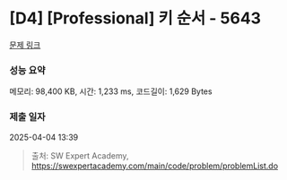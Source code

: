 # [D4] [Professional] 키 순서 - 5643 

[문제 링크](https://swexpertacademy.com/main/code/problem/problemDetail.do?contestProbId=AWXQsLWKd5cDFAUo) 

### 성능 요약

메모리: 98,400 KB, 시간: 1,233 ms, 코드길이: 1,629 Bytes

### 제출 일자

2025-04-04 13:39



> 출처: SW Expert Academy, https://swexpertacademy.com/main/code/problem/problemList.do